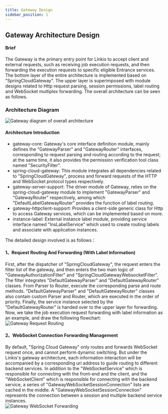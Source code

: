 ```yaml
---
title: Gateway Design
sidebar_position: 1
---
```


## Gateway Architecture Design

#### Brief
The Gateway is the primary entry point for Linkis to accept client and external requests, such as receiving job execution requests, and then forwarding the execution requests to specific eligible Entrance services.
The bottom layer of the entire architecture is implemented based on "SpringCloudGateway". The upper layer is superimposed with module designs related to Http request parsing, session permissions, label routing and WebSocket multiplex forwarding. The overall architecture can be seen as follows.
### Architecture Diagram

![Gateway diagram of overall architecture](/Images/Architecture/Gateway/gateway_server_global.png)

#### Architecture Introduction
- gateway-core: Gateway's core interface definition module, mainly defines the "GatewayParser" and "GatewayRouter" interfaces, corresponding to request parsing and routing according to the request; at the same time, it also provides the permission verification tool class named "SecurityFilter".
- spring-cloud-gateway: This module integrates all dependencies related to "SpringCloudGateway", process and forward requests of the HTTP and WebSocket protocol types respectively.
- gateway-server-support: The driver module of Gateway, relies on the spring-cloud-gateway module to implement "GatewayParser" and "GatewayRouter" respectively, among which "DefaultLabelGatewayRouter" provides the function of label routing.
- gateway-httpclient-support: Provides a client-side generic class for Http to access Gateway services, which can be implemented based on more.
- instance-label: External instance label module, providing service interface named "InsLabelService" which used to create routing labels and associate with application instances.

The detailed design involved is as follows：

#### 1、Request Routing And Forwarding (With Label Information)
First, after the dispatcher of "SpringCloudGateway", the request enters the filter list of the gateway, and then enters the two main logic of "GatewayAuthorizationFilter" and "SpringCloudGatewayWebsocketFilter". 
The filter integrates "DefaultGatewayParser" and "DefaultGatewayRouter" classes. From Parser to Router, execute the corresponding parse and route methods. 
"DefaultGatewayParser" and "DefaultGatewayRouter" classes also contain custom Parser and Router, which are executed in the order of priority.
Finally, the service instance selected by the "DefaultGatewayRouter" is handed over to the upper layer for forwarding.
Now, we take the job execution request forwarding with label information as an example, and draw the following flowchart:  
![Gateway Request Routing](/Images/Architecture/Gateway/gateway_server_dispatcher.png)


#### 2、WebSocket Connection Forwarding Management
By default, "Spring Cloud Gateway" only routes and forwards WebSocket request once, and cannot perform dynamic switching. 
But under the Linkis's gateway architecture, each information interaction will be accompanied by a corresponding uri address to guide routing to different backend services.
In addition to the "WebSocketService" which is responsible for connecting with the front-end and the client, 
and the "WebSocketClient" which is responsible for connecting with the backend service, a series of "GatewayWebSocketSessionConnection" lists are cached in the middle.
A "GatewayWebSocketSessionConnection" represents the connection between a session and multiple backend service instances.  
![Gateway WebSocket Forwarding](/Images/Architecture/Gateway/gatway_websocket.png)
